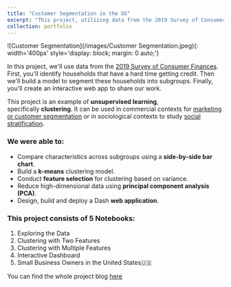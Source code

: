 ```yaml
---
title: "Customer Segmentation in the US"
excerpt: "This project, utilizing data from the 2019 Survey of Consumer Finances and employing unsupervised learning techniques, aims to identify and segment households struggling to access credit. The business case extends to various sectors: financial services can tailor products, marketing can target specific consumer segments, credit scoring can become more precise, policymakers can enhance financial inclusion initiatives, and social researchers can gain insights into socioeconomic disparities. Ultimately, this project has the potential to improve financial access, customer engagement, and informed decision-making across industries while addressing the challenges faced by underserved households."
collection: portfolio
---
```


![Customer Segmentation](/images/Customer Segmentation.jpeg){: width='400px' style='display: block; margin: 0 auto;'}


In this project, we'll use data from the [2019 Survey of Consumer Finances](https://www.federalreserve.gov/econres/scfindex.htm). First, you'll identify households that have a hard time getting credit. Then we'll build a model to segment these households into subgroups. Finally, you'll create an interactive web app to share our work.

This project is an example of **unsupervised learning**, specifically **clustering**. It can be used in commercial contexts for [marketing or customer segmentation](https://en.wikipedia.org/wiki/Market_segmentation) or in sociological contexts to study [social stratification](https://en.wikipedia.org/wiki/Social_stratification).

### We were able to:      
- Compare characteristics across subgroups using a **side-by-side bar chart**.
- Build a **k-means** clustering model.
- Conduct **feature selection** for clustering based on variance.
- Reduce high-dimensional data using **principal component analysis (PCA)**.
- Design, build and deploy a Dash **web application**.

### This project consists of 5 Notebooks:
1. Exploring the Data
2. Clustering with Two Features
3. Clustering with Multiple Features
4. Interactive Dashboard
5. Small Business Owners in the United States🇺🇸

You can find the whole project blog [here](https://www.notion.so/Project_6-8362f47d1b7f4b698f1a576c70d49307)
